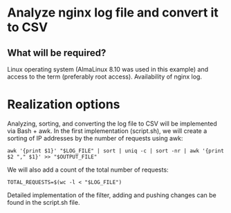 # Analyze nginx log file and convert it to CSV

## What will be required?
Linux operating system (AlmaLinux 8.10 was used in this example) and access to the term (preferably root access).
Availability of nginx log.

# Realization options
Analyzing, sorting, and converting the log file to CSV will be implemented via Bash + awk.
In the first implementation (script.sh), we will create a sorting of IP addresses by the number of requests using awk:
```
awk '{print $1}' "$LOG_FILE" | sort | uniq -c | sort -nr | awk '{print $2 "," $1}' >> "$OUTPUT_FILE"
```
We will also add a count of the total number of requests:
```
TOTAL_REQUESTS=$(wc -l < "$LOG_FILE")
```
Detailed implementation of the filter, adding and pushing changes can be found in the script.sh file.
